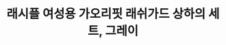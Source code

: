 ---
title: 래시플 여성용 가오리핏 래쉬가드 상하의 세트, 그레이
price: 28,600
stars: 4.5
reviews: (417)
image_url: https://thumbnail9.coupangcdn.com/thumbnails/remote/230x230ex/image/product/image/vendoritem/2019/10/14/3535211315/47fb1e28-7f30-48b8-a4f3-e48649390ef8.jpg
---